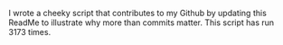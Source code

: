 I wrote a cheeky script that contributes to my Github by updating this ReadMe to illustrate why more than commits matter. This script has run 3173 times.